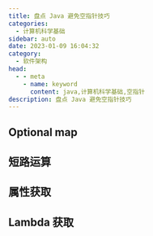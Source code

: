 ```yaml
---
title: 盘点 Java 避免空指针技巧
categories: 
  - 计算机科学基础
sidebar: auto
date: 2023-01-09 16:04:32
category: 
  - 软件架构
head:
  - - meta
    - name: keyword
      content: java,计算机科学基础,空指针
description: 盘点 Java 避免空指针技巧
---
```


##  Optional map
##  短路运算
## 属性获取
## Lambda 获取

